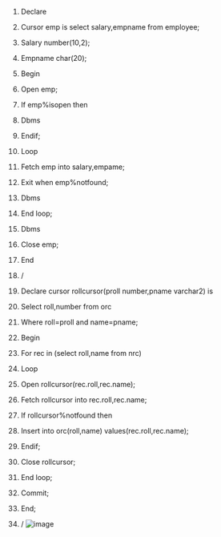 1.	Declare
2.	Cursor emp is select salary,empname from employee;
3.	Salary number(10,2);
4.	Empname char(20);
5.	Begin
6.	Open emp;
7.	If emp%isopen then
8.	Dbms
9.	Endif;
10.	Loop
11.	Fetch emp into salary,empame;
12.	Exit when emp%notfound;
13.	Dbms
14.	End loop;
15.	Dbms
16.	Close emp;
17.	End
18.	/


1.	Declare cursor rollcursor(proll number,pname varchar2) is
2.	Select roll,number from orc
3.	Where roll=proll and name=pname;
4.	Begin
5.	For rec in (select roll,name from nrc)
6.	Loop
7.	Open rollcursor(rec.roll,rec.name);
8.	Fetch rollcursor into rec.roll,rec.name;
9.	If rollcursor%notfound then 
10.	Insert into orc(roll,name) values(rec.roll,rec.name);
11.	Endif;
12.	Close rollcursor;
13.	End loop;
14.	Commit;
15.	End;
16.	/
![image](https://github.com/user-attachments/assets/aab93a81-9c8a-43dc-a459-e28bbe76499d)

